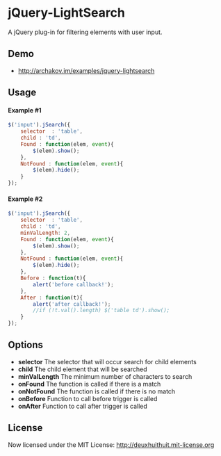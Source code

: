 # jQuery-LightSearch

A jQuery plug-in for filtering elements with user input.

## Demo

* <http://archakov.im/examples/jquery-lightsearch>

## Usage

#### Example #1
```js
$('input').jSearch({ 
    selector  : 'table',
    child : 'td',
    Found : function(elem, event){
    	$(elem).show();
    },
    NotFound : function(elem, event){
    	$(elem).hide();
    }
});
```

#### Example #2
```js
$('input').jSearch({ 
	selector  : 'table',
	child : 'td',
	minValLength: 2,
	Found : function(elem, event){
  		$(elem).show();
	},
	NotFound : function(elem, event){
  		$(elem).hide();
	},
	Before : function(t){
  		alert('before callback!');
	},
	After : function(t){
		alert('after callback!');
  		//if (!t.val().length) $('table td').show();
	}
});
```

## Options

* 	**selector**
	The selector that will occur search for child elements
* 	**child**
	The child element that will be searched
* 	**minValLength**
	The minimum number of characters to search
* 	**onFound**
	The function is called if there is a match
* 	**onNotFound**
	The function is called if there is no match
*	**onBefore**
	Function to call before trigger is called
*	**onAfter**
	Function to call after trigger is called
	

## License

Now licensed under the MIT License: <http://deuxhuithuit.mit-license.org>

